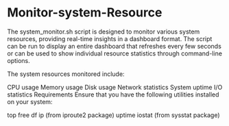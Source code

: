 # Monitor-system-Resource
The system_monitor.sh script is designed to monitor various system resources, providing real-time insights in a dashboard format. The script can be run to display an entire dashboard that refreshes every few seconds or can be used to show individual resource statistics through command-line options.

The system resources monitored include:

CPU usage
Memory usage
Disk usage
Network statistics
System uptime
I/O statistics
Requirements
Ensure that you have the following utilities installed on your system:

top
free
df
ip (from iproute2 package)
uptime
iostat (from sysstat package)
